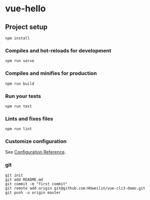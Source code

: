 # vue-hello

## Project setup
```
npm install
```

### Compiles and hot-reloads for development
```
npm run serve
```

### Compiles and minifies for production
```
npm run build
```

### Run your tests
```
npm run test
```

### Lints and fixes files
```
npm run lint
```

### Customize configuration
See [Configuration Reference](https://cli.vuejs.org/config/).

### git
```
git init
git add README.md
git commit -m "first commit"
git remote add origin git@github.com:HUweilin/vue-cli3-demo.git
git push -u origin master
```